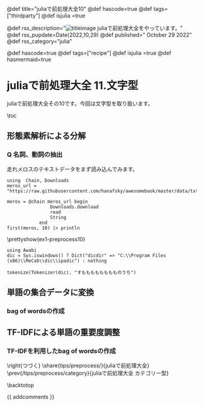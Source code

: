 @def title="juliaで前処理大全10"
@def hascode=true
@def tags=["thirdparty"]
@def isjulia =true

@def rss_description="![titleimage](/assets/tips/preprocess1.jpg) juliaで前処理大全をやっています。"
@def rss_pupdate=Date(2022,10,29)
@def published=" October 29 2022"
@def rss_category="julia"

@def hascode=true
@def tags=["recipe"]
@def isjulia =true 
@def hasmermaid=true

# juliaで前処理大全 11.文字型

juliaで前処理大全その10です。今回は文字型を取り扱います。

\toc

## 形態素解析による分解
### Q 名詞、動詞の抽出
走れメロスのテキストデータをまず読み込んでみます。
```julia:ex1-preprocess10
using  Chain, Downloads
meros_url =  "https://raw.githubusercontent.com/hanafsky/awesomebook/master/data/txt/meros.txt"

meros = @chain meros_url begin
                Downloads.download
                read
                String
            end
first(meros, 10) |> println
```
\prettyshow{ex1-preprocess10}

```!
using Awabi
dic = Sys.iswindows() ? Dict("dicdir" => "C:\\Program Files (x86)\\MeCab\\dic\\ipadic") : nothing

tokenize(Tokenizer(dic), "すもももももももものうち")
```

## 単語の集合データに変換
### bag of wordsの作成

## TF-IDFによる単語の重要度調整
### TF-IDFを利用したbag of wordsの作成


\right{つづく}
\share{tips/preprocess/}{juliaで前処理大全}
\prev{/tips/preprocess/category}{juliaで前処理大全 カテゴリー型}

\backtotop


{{ addcomments }}